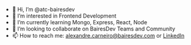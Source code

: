 - 👋 Hi, I’m @atc-bairesdev
- 👀 I’m interested in Frontend Development
- 🌱 I’m currently learning Mongo, Express, React, Node
- 💞️ I’m looking to collaborate on BairesDev Teams and Community
- 📫 How to reach me: alexandre.carneiro@bairesdev.com or <a target="_blank" href="https://www.linkedin.com/company/bairesdev">LinkedIn</a>

<!---
atc-bairesdev/atc-bairesdev is a ✨ special ✨ repository because its `README.md` (this file) appears on your GitHub profile.
You can click the Preview link to take a look at your changes.
--->
